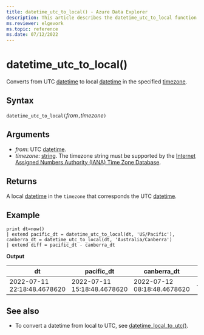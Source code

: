 ```yaml
---
title: datetime_utc_to_local() - Azure Data Explorer
description: This article describes the datetime_utc_to_local function in Azure Data Explorer.
ms.reviewer: elgevork
ms.topic: reference
ms.date: 07/12/2022
---
```

# datetime_utc_to_local()

Converts from UTC [datetime](./scalar-data-types/datetime.md) to local [datetime](./scalar-data-types/datetime.md) in the specified [timezone](https://www.iana.org/time-zones).

## Syntax

`datetime_utc_to_local(`*from*`,`*timezone*`)`

## Arguments

* *from*: UTC [datetime](./scalar-data-types/datetime.md).
* *timezone*: [string](./scalar-data-types/string.md). The timezone string must be supported by the [Internet Assigned Numbers Authority (IANA) Time Zone Database](https://www.iana.org/time-zones).

## Returns

A local [datetime](./scalar-data-types/datetime.md) in the `timezone` that corresponds the UTC [datetime](./scalar-data-types/datetime.md).

## Example

```kusto
print dt=now()
| extend pacific_dt = datetime_utc_to_local(dt, 'US/Pacific'), canberra_dt = datetime_utc_to_local(dt, 'Australia/Canberra')
| extend diff = pacific_dt - canberra_dt
```

**Output**

|dt|pacific_dt|canberra_dt|diff|
|---|---|---|---|
|2022-07-11 22:18:48.4678620|2022-07-11 15:18:48.4678620|2022-07-12 08:18:48.4678620|-17:00:00|

## See also

* To convert a datetime from local to UTC, see [datetime_local_to_utc()](datetime-local-to-utc-function.md).